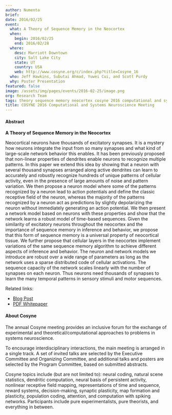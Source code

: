 ```yaml
---
author: Numenta
brief:
date: 2016/02/25
event:
  what: A Theory of Sequence Memory in the Neocortex
  when:
    begin: 2016/02/25
    end: 2016/02/28
  where:
    desc: Marriott Downtown
    city: Salt Lake City
    state: UT
    country: USA
    web: http://www.cosyne.org/c/index.php?title=Cosyne_16
  who: Jeff Hawkins, Subutai Ahmad, Yuwei Cui, and Scott Purdy
  why: Poster Presentation
featured: false
image: /assets/img/pages/events/2016-02-25/image.png
org: Research Team
tags: theory sequence memory neocortex cosyne 2016 computational and systems neuroscience numenta jeff hawkins
title: COSYNE 2016 Computational and Systems Neuroscience Meeting
---
```


#### Abstract

**A Theory of Sequence Memory in the Neocortex**

Neocortical neurons have thousands of excitatory synapses. It is a mystery how
neurons integrate the input from so many synapses and what kind of large-scale
network behavior this enables. It has been previously proposed that non-linear
properties of dendrites enable neurons to recognize multiple patterns. In this
paper we extend this idea by showing that a neuron with several thousand
synapses arranged along active dendrites can learn to accurately and robustly
recognize hundreds of unique patterns of cellular activity, even in the presence
of large amounts of noise and pattern variation. We then propose a neuron model
where some of the patterns recognized by a neuron lead to action potentials and
define the classic receptive field of the neuron, whereas the majority of the
patterns recognized by a neuron act as predictions by slightly depolarizing the
neuron without immediately generating an action potential. We then present a
network model based on neurons with these properties and show that the network
learns a robust model of time-based sequences. Given the similarity of
excitatory neurons throughout the neocortex and the importance of sequence
memory in inference and behavior, we propose that this form of sequence memory
is a universal property of neocortical tissue. We further propose that cellular
layers in the neocortex implement variations of the same sequence memory
algorithm to achieve different aspects of inference and behavior. The neuron and
network models we introduce are robust over a wide range of parameters as long
as the network uses a sparse distributed code of cellular activations. The
sequence capacity of the network scales linearly with the number of synapses on
each neuron. Thus neurons need thousands of synapses to learn the many temporal
patterns in sensory stimuli and motor sequences.

Related links:
* [Blog Post](http://numenta.com/learn/why-neurons-have-thousands-of-synapses-theory-of-sequence-memory-in-neocortex.html)
* <t render="hbs">[PDF Whitepaper]({{site.paths.ext.paper.sequence}})</t>

#### About Cosyne

The annual Cosyne meeting provides an inclusive forum for the exchange of
experimental and theoretical/computational approaches to problems in systems
neuroscience.

To encourage interdisciplinary interactions, the main meeting is arranged in a
single track. A set of invited talks are selected by the Executive Committee and
Organizing Committee, and additional talks and posters are selected by the
Program Committee, based on submitted abstracts.

Cosyne topics include (but are not limited to): neural coding, natural scene
statistics, dendritic computation, neural basis of persistent activity,
nonlinear receptive field mapping, representations of time and sequence, reward
systems, decision-making, synaptic plasticity, map formation and plasticity,
population coding, attention, and computation with spiking networks.
Participants include pure experimentalists, pure theorists, and everything in
between.
